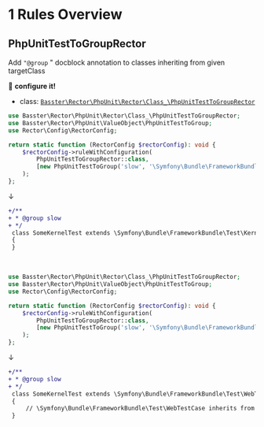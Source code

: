 # 1 Rules Overview

## PhpUnitTestToGroupRector

Add `"@group` <group>" docblock annotation to classes inheriting from given targetClass

:wrench: **configure it!**

- class: [`Basster\Rector\PhpUnit\Rector\Class_\PhpUnitTestToGroupRector`](../src/Rector/Class_/PhpUnitTestToGroupRector.php)

```php
use Basster\Rector\PhpUnit\Rector\Class_\PhpUnitTestToGroupRector;
use Basster\Rector\PhpUnit\ValueObject\PhpUnitTestToGroup;
use Rector\Config\RectorConfig;

return static function (RectorConfig $rectorConfig): void {
    $rectorConfig->ruleWithConfiguration(
        PhpUnitTestToGroupRector::class,
        [new PhpUnitTestToGroup('slow', '\Symfony\Bundle\FrameworkBundle\Test\KernelTestCase')]
    );
};
```

↓

```diff
+/**
+ * @group slow
+ */
 class SomeKernelTest extends \Symfony\Bundle\FrameworkBundle\Test\KernelTestCase
 {
 }
```

<br>

```php
use Basster\Rector\PhpUnit\Rector\Class_\PhpUnitTestToGroupRector;
use Basster\Rector\PhpUnit\ValueObject\PhpUnitTestToGroup;
use Rector\Config\RectorConfig;

return static function (RectorConfig $rectorConfig): void {
    $rectorConfig->ruleWithConfiguration(
        PhpUnitTestToGroupRector::class,
        [new PhpUnitTestToGroup('slow', '\Symfony\Bundle\FrameworkBundle\Test\KernelTestCase')]
    );
};
```

↓

```diff
+/**
+ * @group slow
+ */
 class SomeKernelTest extends \Symfony\Bundle\FrameworkBundle\Test\WebTestCase
 {
     // \Symfony\Bundle\FrameworkBundle\Test\WebTestCase inherits from '\Symfony\Bundle\FrameworkBundle\Test\KernelTestCase'
 }
```

<br>

